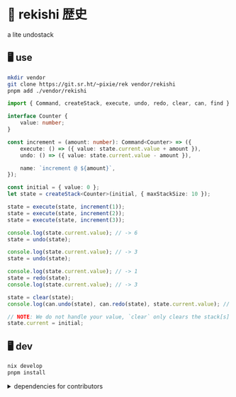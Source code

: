 # 🌳 rek**ishi** 歴史

a lite undostack

<!-- ![screenshot](./scrot.png) -->

## 🖥️ use

```sh
mkdir vendor
git clone https://git.sr.ht/~pixie/rek vendor/rekishi
pnpm add ./vendor/rekishi
```

```ts
import { Command, createStack, execute, undo, redo, clear, can, find } from './index.js';

interface Counter {
    value: number;
}

const increment = (amount: number): Command<Counter> => ({
    execute: () => ({ value: state.current.value + amount }),
    undo: () => ({ value: state.current.value - amount }),

    name: `increment @ ${amount}`,
});

const initial = { value: 0 };
let state = createStack<Counter>(initial, { maxStackSize: 10 });

state = execute(state, increment(1));
state = execute(state, increment(2));
state = execute(state, increment(3));

console.log(state.current.value); // -> 6
state = undo(state);

console.log(state.current.value); // -> 3
state = undo(state);

console.log(state.current.value); // -> 1
state = redo(state);
console.log(state.current.value); // -> 3

state = clear(state);
console.log(can.undo(state), can.redo(state), state.current.value); // -> false false 3

// NOTE: We do not handle your value, `clear` only clears the stack[s]
state.current = initial;
```

## 🖥️ dev

```sh
nix develop
pnpm install
```

<details>
  <summary>dependencies for contributors</summary>
  
  ```sh
  cargo install --locked koji
  corepack use pnpm
  ```

</details>
